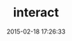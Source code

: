---
layout: post
title:  "interact"
repo:   "vito/interact"
date:   2015-02-18 17:26:33
gemurl: http://github.com/vito/interact
---
